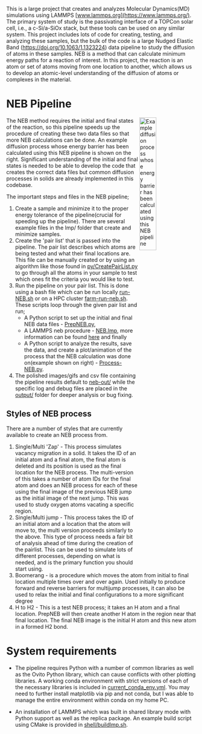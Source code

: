 This is a large project that creates and analyzes Molecular Dynamics(MD) simulations using LAMMPS [www.lammps.org](https://www.lammps.org/). The primary system of study is the passivating interface of a TOPCon solar cell, i.e., a c-Si/a-SiOx stack, but these tools can be used on any similar system. This project includes lots of code for creating, testing, and analyzing these samples, but the bulk of the code is a large Nudged Elastic Band (https://doi.org/10.1063/1.1323224) data pipeline to study the diffusion of atoms in these samples. NEB is a method that can calculate minimum energy paths for a reaction of interest. In this project, the reaction is an atom or set of atoms moving from one location to another, which allows us to develop an atomic-level understanding of the diffusion of atoms or complexes in the material. 

# NEB Pipeline
<img src="https://github.com/user-attachments/assets/b19c814b-41b7-4d7a-ba66-2313e4d91797" align="right" width="30%" alt="Example diffusion process whose energy barrier has been calculated using this NEB pipeline">

The NEB method requires the initial and final states of the reaction, so this pipeline speeds up the procedure of creating these two data files so that more NEB calculations can be done. An example diffusion process whose energy barrier has been calculated using this NEB pipeline is shown on the right. Significant understanding of the initial and final states is needed to be able to develop the code that creates the correct data files but common diffusion processes in solids are already implemented in this codebase.

The important steps and files in the NEB pipeline;

1) Create a sample and minimize it to the proper energy tolerance of the pipeline(crucial for speeding up the pipeline). There are several example files in the lmp/ folder that create and minimize samples.
2) Create the 'pair list' that is passed into the pipeline. The pair list describes which atoms are being tested and what their final locations are. This file can be manually created or by using an algorithm like those found in [py/CreatePairList.py](https://github.com/zimanyi-group/TOPCON-MD/blob/2130c84a616471efe19783c0e83591f3746cddbb/py/CreatePairList.py#L289) to go through all the atoms in your sample to test which ones fit the criteria you would like to test.
3) Run the pipeline on your pair list. This is done using a bash file which can be run locally [run-NEB.sh](run-NEB.sh) or on a HPC cluster [farm-run-neb.sh](farm-run-neb.sh). These scripts loop through the given pair list and run;
    - A Python script to set up the initial and final NEB data files - [PrepNEB.py](py/PrepNEB.py),
     - A LAMMPS neb procedure - [NEB.lmp](lmp/NEB.lmp), more information can be found [here](https://docs.lammps.org/neb.html) and finally
     - A Python script to analyze the results, save the data, and create a plot/animation of the process that the NEB calculation was done on(example shown on right) - [Process-NEB.py](py/Process-NEB.py).
4) The polished images/gifs and csv file containing the pipeline results default to [neb-out/](/neb-out/) while the specific log and debug files are placed in the [output/](output/) folder for deeper analysis or bug fixing.

## Styles of NEB process
There are a number of styles that are currently available to create an NEB process from.
1) Single/Multi 'Zap' - This process simulates vacancy migration in a solid. It takes the ID of an initial atom and a final atom, the final atom is deleted and its position is used as the final location for the NEB process. The multi-version of this takes a number of atom IDs for the final atom and does an NEB process for each of these using the final image of the previous NEB jump as the initial image of the next jump. This was used to study oxygen atoms vacating a specific region.
2) Single/Multi jump - This process takes the ID of an initial atom and a location that the atom will move to, the multi version proceeds similarly to the above. This type of process needs a fair bit of analysis ahead of time during the creation of the pairlist. This can be used to simulate lots of different processes, depending on what is needed, and is the primary function you should start using.
3) Boomerang - is a procedure which moves the atom from initial to final location multiple times over and over again. Used initially to produce forward and reverse barriers for multijump processes, it can also be used to relax the initial and final configurations to a more significant degree
4) H to H2 - This is a test NEB process; it takes an H atom and a final location. PrepNEB will then create another H atom in the region near that final location. The final NEB image is the initial H atom and this new atom in a formed H2 bond.

# System requirements
- The pipeline requires Python with a number of common libraries as well as the Ovito Python library, which can cause conflicts with other plotting libraries. A working conda environment with strict versions of each of the necessary libraries is included in [current_conda_env.yml](current_conda_env.yml). You may need to further install matplotlib via pip and not conda, but I was able to manage the entire environment within conda on my home PC.

- An installation of LAMMPS which was built in shared library mode with Python support as well as the replica package. An example build script using CMake is provided in [shell/buildlmp.sh](shell//buildlmp.sh).


